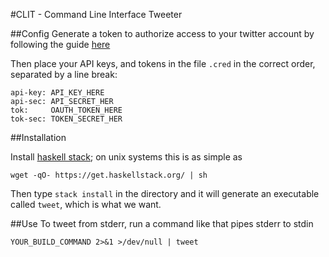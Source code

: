 #CLIT - Command Line Interface Tweeter

##Config
Generate a token to authorize access to your twitter account by following the guide [here](https://dev.twitter.com/oauth/overview/application-owner-access-tokens)

Then place your API keys, and tokens in the file `.cred` in the correct order, separated by a line break:

```
api-key: API_KEY_HERE
api-sec: API_SECRET_HER
tok:     OAUTH_TOKEN_HERE
tok-sec: TOKEN_SECRET_HER
```

##Installation

Install [haskell stack](https://docs.haskellstack.org/en/stable/README/#how-to-install); on unix systems this is as simple as

```
wget -qO- https://get.haskellstack.org/ | sh
```

Then type `stack install` in the directory and it will generate an executable called `tweet`, which is what we want.

##Use
To tweet from stderr, run a command like that pipes stderr to stdin

```YOUR_BUILD_COMMAND 2>&1 >/dev/null | tweet```
